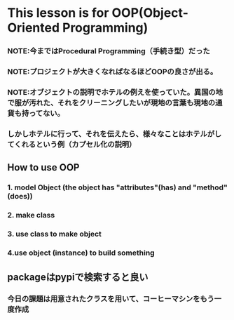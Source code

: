 # This lesson is for OOP(Object-Oriented Programming)

### NOTE:今まではProcedural Programming（手続き型）だった
### NOTE:プロジェクトが大きくなればなるほどOOPの良さが出る。
### NOTE:オブジェクトの説明でホテルの例えを使っていた。異国の地で服が汚れた、それをクリーニングしたいが現地の言葉も現地の通貨も持ってない。
###       しかしホテルに行って、それを伝えたら、様々なことはホテルがしてくれるという例（カプセル化の説明）


## How to use OOP
### 1. model Object (the object has "attributes"(has) and "method"(does))
### 2. make class
### 3. use class to make object
### 4.use object (instance) to build something

## packageはpypiで検索すると良い

### 今日の課題は用意されたクラスを用いて、コーヒーマシンをもう一度作成